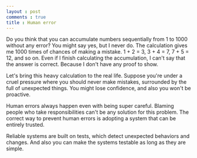 ```yaml
---
layout : post
comments : true
title : Human error
---
```


Do you think that you can accumulate numbers sequentially from 1 to 1000 without any error? You might say yes, but I never do. The calculation gives me 1000 times of chances of making a mistake. 1 + 2 = 3, 3 + 4 = 7, 7 + 5 = 12, and so on. Even if I finish calculating the accumulation, I can't say that the answer is correct. Because I don't have any proof to show.

<!--break-->

Let's bring this heavy calculation to the real life. Suppose you're under a cruel pressure where you should never make mistakes, surrounded by the full of unexpected things. You might lose confidence, and also you won't be proactive.

Human errors always happen even with being super careful. Blaming people who take responsibilities can't be any solution for this problem. The correct way to prevent human errors is adopting a system that can be entirely trusted.

Reliable systems are built on tests, which detect unexpected behaviors and changes. And also you can make the systems testable as long as they are simple.
